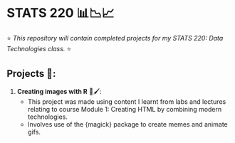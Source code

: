 # STATS 220 📊📉📈
⭐ *This repository will contain completed projects for my STATS 220: Data Technologies class.* ⭐

## Projects 📑:
1. **Creating images with R** 🎨🖌️:
   * This project was made using content I learnt from labs and lectures relating to course Module 1: Creating HTML by combining modern technologies.
   * Involves use of the {magick} package to create memes and animate gifs.

